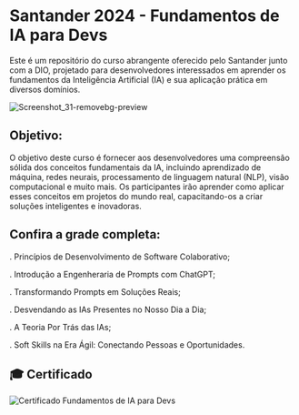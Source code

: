 # Santander 2024 - Fundamentos de IA para Devs

Este é um repositório do curso abrangente oferecido pelo Santander junto com a DIO, projetado para desenvolvedores interessados em aprender os fundamentos da Inteligência Artificial (IA) e sua aplicação prática em diversos domínios.


![Screenshot_31-removebg-preview](https://github.com/Nayumt99/santander-bootcamp-ia/assets/68863624/bcfb1a87-fcc9-4052-8d77-cef1a3cddfd9)


## Objetivo:
O objetivo deste curso é fornecer aos desenvolvedores uma compreensão sólida dos conceitos fundamentais da IA, incluindo aprendizado de máquina, redes neurais, processamento de linguagem natural (NLP), visão computacional e muito mais. Os participantes irão aprender como aplicar esses conceitos em projetos do mundo real, capacitando-os a criar soluções inteligentes e inovadoras.

## Confira a grade completa:

. Princípios de Desenvolvimento de Software Colaborativo;

. Introdução a Engenheraria de Prompts com ChatGPT;

. Transformando Prompts em Soluções Reais;

. Desvendando as IAs Presentes no Nosso Dia a Dia;

. A Teoria Por Trás das IAs;

. Soft Skills na Era Ágil: Conectando Pessoas e Oportunidades.

## 🎓 Certificado

![Certificado Fundamentos de IA para Devs](https://github.com/Nayumt99/santander-bootcamp-ia/assets/68863624/df1a1a29-7015-42f0-a89f-828ddfc4ece5)


